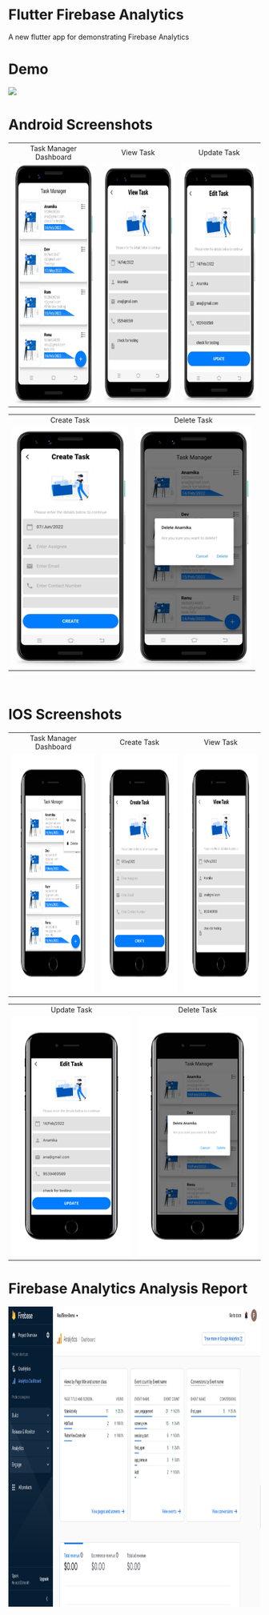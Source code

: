 # Flutter Firebase Analytics
A new flutter app for demonstrating Firebase Analytics

# Demo
<img src="https://github.com/MarvelApps-Flutter/flutter_firebase_realtime_database/blob/dev/screenshots/gif/demo.gif" height="480px"></td>

# Android Screenshots

<table>
  <tr>
    <td align="center" valign="center">Task Manager Dashboard</td>
     <td align="center" valign="center">View Task</td>
     <td align="center" valign="center">Update Task</td>
  </tr>
  <tr>
    <td><img src="https://github.com/MarvelApps-Flutter/firebase_analytics/blob/dev/screenshots/android/android1.png" height="480px"></td>
    <td><img src="https://github.com/MarvelApps-Flutter/firebase_analytics/blob/dev/screenshots/android/android2.png" height="480px"></td>
    <td><img src="https://github.com/MarvelApps-Flutter/firebase_analytics/blob/dev/screenshots/android/android3.png" height="480px"></td>
  </tr>
 </table>

<table>
  <tr>
    <td align="center" valign="center">Create Task</td>
     <td align="center" valign="center">Delete Task</td>
  </tr>
  <tr>
    <td><img src="https://github.com/MarvelApps-Flutter/firebase_analytics/blob/dev/screenshots/android/android4.png" height="480px"></td>
    <td><img src="https://github.com/MarvelApps-Flutter/firebase_analytics/blob/dev/screenshots/android/android5.png" height="480px"></td>
  </tr>
 </table>

</br>

# IOS Screenshots

<table>
  <tr>
    <td align="center" valign="center">Task Manager Dashboard</td>
     <td align="center" valign="center">Create Task</td>
     <td align="center" valign="center">View Task</td>
  </tr>
  <tr>
    <td><img src="https://github.com/MarvelApps-Flutter/firebase_analytics/blob/dev/screenshots/ios/ios1.png" height="480px"></td>
    <td><img src="https://github.com/MarvelApps-Flutter/firebase_analytics/blob/dev/screenshots/ios/ios2.png" height="480px"></td>
    <td><img src="https://github.com/MarvelApps-Flutter/firebase_analytics/blob/dev/screenshots/ios/ios3.png" height="480px"></td>
  </tr>
 </table>

<table>
  <tr>
    <td align="center" valign="center">Update Task</td>
     <td align="center" valign="center">Delete Task</td>
  </tr>
  <tr>
    <td><img src="https://github.com/MarvelApps-Flutter/firebase_analytics/blob/dev/screenshots/ios/ios4.png" height="480px"></td>
    <td><img src="https://github.com/MarvelApps-Flutter/firebase_analytics/blob/dev/screenshots/ios/ios5.png" height="480px"></td>
  </tr>
 </table>
 
 # Firebase Analytics Analysis Report
 
<img src="https://github.com/MarvelApps-Flutter/firebase_analytics/blob/dev/screenshots/analysis/analysis.png" height="600px" width="850px"></td>

